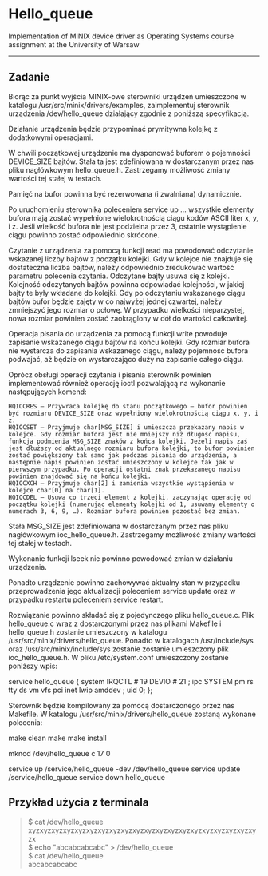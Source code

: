 # Hello_queue
Implementation of MINIX device driver as Operating Systems course assignment at the University of Warsaw

--- 

## Zadanie

Biorąc za punkt wyjścia MINIX-owe sterowniki urządzeń umieszczone w katalogu /usr/src/minix/drivers/examples, zaimplementuj sterownik urządzenia /dev/hello_queue działający zgodnie z poniższą specyfikacją.

Działanie urządzenia będzie przypominać prymitywna kolejkę z dodatkowymi operacjami.

W chwili początkowej urządzenie ma dysponować buforem o pojemności DEVICE_SIZE bajtów. Stała ta jest zdefiniowana w dostarczanym przez nas pliku nagłówkowym hello_queue.h. Zastrzegamy możliwość zmiany wartości tej stałej w testach.

Pamięć na bufor powinna być rezerwowana (i zwalniana) dynamicznie.

Po uruchomieniu sterownika poleceniem service up … wszystkie elementy bufora mają zostać wypełnione wielokrotnością ciągu kodów ASCII liter x, y, i z. Jeśli wielkość bufora nie jest podzielna przez 3, ostatnie wystąpienie ciągu powinno zostać odpowiednio skrócone.

Czytanie z urządzenia za pomocą funkcji read ma powodować odczytanie wskazanej liczby bajtów z początku kolejki. Gdy w kolejce nie znajduje się dostateczna liczba bajtów, należy odpowiednio zredukować wartość parametru polecenia czytania. Odczytane bajty usuwa się z kolejki. Kolejność odczytanych bajtów powinna odpowiadać kolejności, w jakiej bajty te były wkładane do kolejki. Gdy po odczytaniu wskazanego ciągu bajtów bufor będzie zajęty w co najwyżej jednej czwartej, należy zmniejszyć jego rozmiar o połowę. W przypadku wielkości nieparzystej, nowa rozmiar powinien zostać zaokrąglony w dół do wartości całkowitej.

Operacja pisania do urządzenia za pomocą funkcji write powoduje zapisanie wskazanego ciągu bajtów na końcu kolejki. Gdy rozmiar bufora nie wystarcza do zapisania wskazanego ciągu, należy pojemność bufora podwajać, aż będzie on wystarczająco duży na zapisanie całego ciągu.

Oprócz obsługi operacji czytania i pisania sterownik powinien implementować również operację ioctl pozwalającą na wykonanie następujących komend:

    HQIOCRES – Przywraca kolejkę do stanu początkowego – bufor powinien być rozmiaru DEVICE_SIZE oraz wypełniony wielokrotnością ciągu x, y, i z.
    HQIOCSET – Przyjmuje char[MSG_SIZE] i umieszcza przekazany napis w kolejce. Gdy rozmiar bufora jest nie mniejszy niż długość napisu, funkcja podmienia MSG_SIZE znaków z końca kolejki. Jeżeli napis zaś jest dłuższy od aktualnego rozmiaru bufora kolejki, to bufor powinien zostać powiększony tak samo jak podczas pisania do urządzenia, a następnie napis powinien zostać umieszczony w kolejce tak jak w pierwszym przypadku. Po operacji ostatni znak przekazanego napisu powinien znajdować się na końcu kolejki.
    HQIOCXCH – Przyjmuje char[2] i zamienia wszystkie wystąpienia w kolejce char[0] na char[1].
    HQIOCDEL – Usuwa co trzeci element z kolejki, zaczynając operację od początku kolejki (numerując elementy kolejki od 1, usuwamy elementy o numerach 3, 6, 9, …). Rozmiar bufora powinien pozostać bez zmian.

Stała MSG_SIZE jest zdefiniowana w dostarczanym przez nas pliku nagłówkowym ioc_hello_queue.h. Zastrzegamy możliwość zmiany wartości tej stałej w testach.

Wykonanie funkcji lseek nie powinno powodować zmian w działaniu urządzenia.

Ponadto urządzenie powinno zachowywać aktualny stan w przypadku przeprowadzenia jego aktualizacji poleceniem service update oraz w przypadku restartu poleceniem service restart.

Rozwiązanie powinno składać się z pojedynczego pliku hello_queue.c. Plik hello_queue.c wraz z dostarczonymi przez nas plikami Makefile i hello_queue.h zostanie umieszczony w katalogu /usr/src/minix/drivers/hello_queue. Ponadto w katalogach /usr/include/sys oraz /usr/src/minix/include/sys zostanie zostanie umieszczony plik ioc_hello_queue.h. W pliku /etc/system.conf umieszczony zostanie poniższy wpis:

service hello_queue
{
        system
                IRQCTL          # 19
                DEVIO           # 21
        ;
        ipc
                SYSTEM pm rs tty ds vm vfs
                pci inet lwip amddev
        ;
        uid 0;
};

Sterownik będzie kompilowany za pomocą dostarczonego przez nas Makefile. W katalogu /usr/src/minix/drivers/hello_queue zostaną wykonane polecenia:

make clean
make
make install

mknod /dev/hello_queue c 17 0

service up /service/hello_queue -dev /dev/hello_queue
service update /service/hello_queue
service down hello_queue

## Przykład użycia z terminala

>$ cat /dev/hello_queue  
>xyzxyzxyzxyzxyzxyzxyzxyzxyzxyzxyzxyzxyzxyzxyzxyzxyzxyzxyzxyzx  
>$ echo "abcabcabcabc" > /dev/hello_queue  
>$ cat /dev/hello_queue  
>abcabcabcabc  
